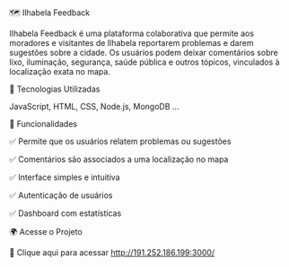 🗺️ Ilhabela Feedback

Ilhabela Feedback é uma plataforma colaborativa que permite aos moradores e visitantes de Ilhabela reportarem problemas e darem sugestões sobre a cidade. Os usuários podem deixar comentários sobre lixo, iluminação, segurança, saúde pública e outros tópicos, vinculados à localização exata no mapa.

🚀 Tecnologias Utilizadas

JavaScript, HTML, CSS, Node.js, MongoDB ...

🎯 Funcionalidades

✅ Permite que os usuários relatem problemas ou sugestões

✅ Comentários são associados a uma localização no mapa

✅ Interface simples e intuitiva

✅ Autenticação de usuários

✅ Dashboard com estatísticas

🌍 Acesse o Projeto

🔗 Clique aqui para acessar http://191.252.186.199:3000/
